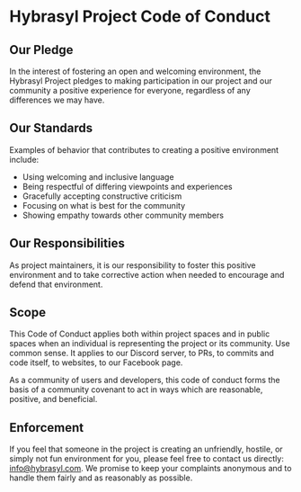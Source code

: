 # Hybrasyl Project Code of Conduct

## Our Pledge

In the interest of fostering an open and welcoming environment, the Hybrasyl Project pledges to making participation in our project and our community a positive experience for everyone, regardless of any differences we may have.

## Our Standards

Examples of behavior that contributes to creating a positive environment include:

* Using welcoming and inclusive language
* Being respectful of differing viewpoints and experiences
* Gracefully accepting constructive criticism
* Focusing on what is best for the community
* Showing empathy towards other community members

## Our Responsibilities

As project maintainers, it is our responsibility to foster this positive environment and to take corrective action when needed to encourage and defend that environment.

## Scope

This Code of Conduct applies both within project spaces and in public spaces when an individual is representing 
the project or its community. Use common sense. It applies to our Discord server, to PRs, to commits and code itself, to websites, to our Facebook page. 

As a community of users and developers, this code of conduct forms the basis of a community covenant to act in ways which are reasonable, positive, and beneficial.

## Enforcement

If you feel that someone in the project is creating an unfriendly, hostile, or simply not fun environment for you, please feel free to contact us directly: info@hybrasyl.com. We promise to keep your complaints anonymous and to handle them fairly and as reasonably as possible.


